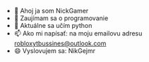 - 👋 Ahoj ja som NickGamer
- 👀 Zaujímam sa o programovanie
- 🌱 Aktuálne sa učím python
- 📫 Ako mi napísať: na moju emailovu adresu robloxytbussines@outlook.com
- 😄 Vyslovujem sa: NikGejmr

